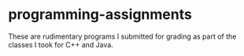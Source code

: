 # programming-assignments
These are rudimentary programs I submitted for grading as part of the classes I took for C++ and Java.
